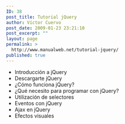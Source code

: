 ```yaml
---
ID: 38
post_title: Tutorial jQuery
author: Víctor Cuervo
post_date: 2009-01-23 23:21:10
post_excerpt: ""
layout: page
permalink: >
  http://www.manualweb.net/tutorial-jquery/
published: true
---
```

<ul>
	<li>Introducción a jQuery</li>
	<li>Descargarte jQuery</li>
	<li>¿Cómo funciona jQuery?</li>
	<li>¿Qué necesito para programar con jQuery?</li>
	<li>Utilización de selectores</li>
	<li>Eventos con jQuery</li>
	<li>Ajax en jQuery</li>
	<li>Efectos visuales</li>
</ul>
